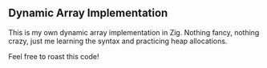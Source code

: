 ## Dynamic Array Implementation

This is my own dynamic array implementation in Zig. Nothing fancy, nothing crazy, just me learning the syntax and practicing heap allocations.

Feel free to roast this code!
